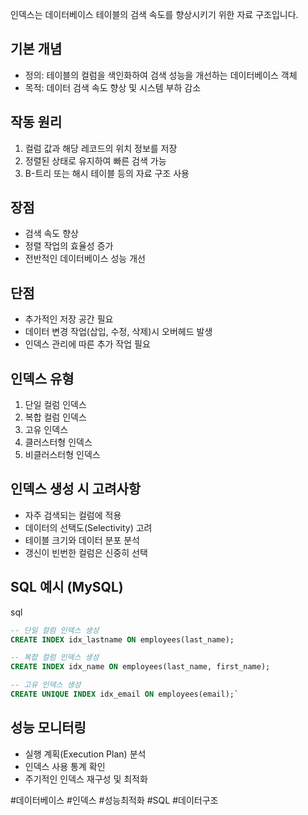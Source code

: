 인덱스는 데이터베이스 테이블의 검색 속도를 향상시키기 위한 자료 구조입니다.

## 기본 개념

- 정의: 테이블의 컬럼을 색인화하여 검색 성능을 개선하는 데이터베이스 객체
- 목적: 데이터 검색 속도 향상 및 시스템 부하 감소

## 작동 원리

1. 컬럼 값과 해당 레코드의 위치 정보를 저장
2. 정렬된 상태로 유지하여 빠른 검색 가능
3. B-트리 또는 해시 테이블 등의 자료 구조 사용

## 장점

- 검색 속도 향상
- 정렬 작업의 효율성 증가
- 전반적인 데이터베이스 성능 개선

## 단점

- 추가적인 저장 공간 필요
- 데이터 변경 작업(삽입, 수정, 삭제)시 오버헤드 발생
- 인덱스 관리에 따른 추가 작업 필요

## 인덱스 유형

1. 단일 컬럼 인덱스
2. 복합 컬럼 인덱스
3. 고유 인덱스
4. 클러스터형 인덱스
5. 비클러스터형 인덱스

## 인덱스 생성 시 고려사항

- 자주 검색되는 컬럼에 적용
- 데이터의 선택도(Selectivity) 고려
- 테이블 크기와 데이터 분포 분석
- 갱신이 빈번한 컬럼은 신중히 선택

## SQL 예시 (MySQL)

sql

~~~sql
-- 단일 컬럼 인덱스 생성 
CREATE INDEX idx_lastname ON employees(last_name); 

-- 복합 컬럼 인덱스 생성 
CREATE INDEX idx_name ON employees(last_name, first_name); 

-- 고유 인덱스 생성 
CREATE UNIQUE INDEX idx_email ON employees(email);`

~~~

## 성능 모니터링

- 실행 계획(Execution Plan) 분석
- 인덱스 사용 통계 확인
- 주기적인 인덱스 재구성 및 최적화

#데이터베이스 #인덱스 #성능최적화 #SQL #데이터구조